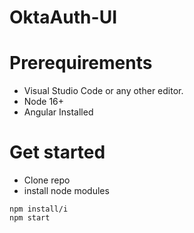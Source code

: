 # OktaAuth-UI

# Prerequirements
* Visual Studio Code or any other editor.
* Node 16+
* Angular Installed


# Get started
* Clone repo
* install node modules

```shell
npm install/i
npm start
```
